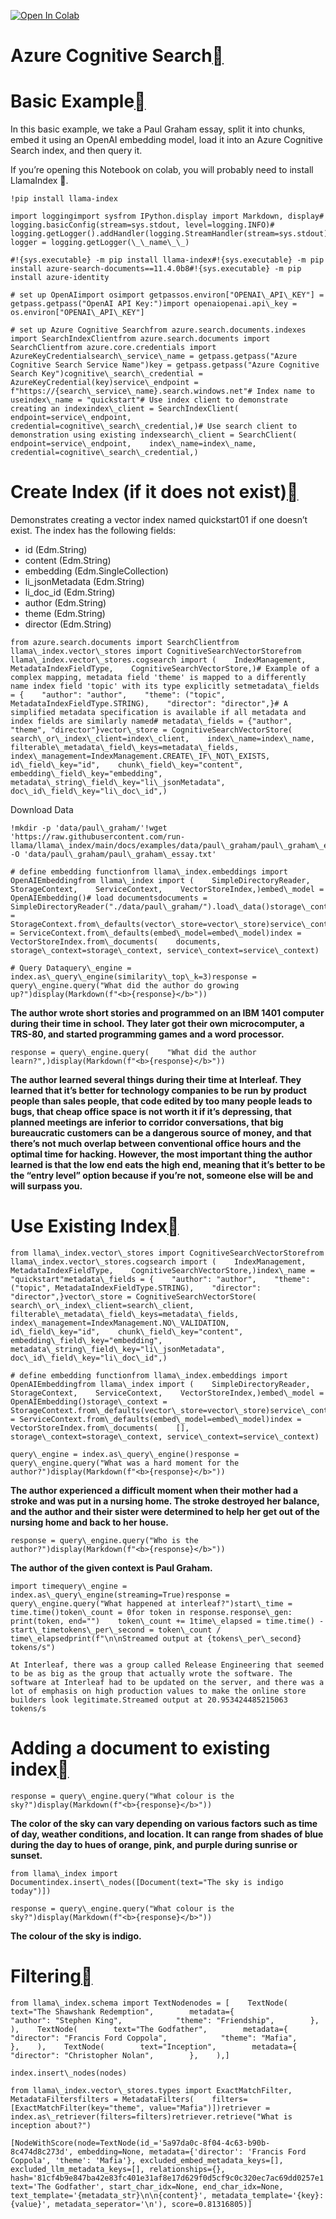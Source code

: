 [![Open In Colab](https://colab.research.google.com/assets/colab-badge.svg)](https://colab.research.google.com/github/run-llama/llama_index/blob/main/docs/examples/vector_stores/CognitiveSearchIndexDemo.ipynb)

Azure Cognitive Search[](#azure-cognitive-search "Permalink to this heading")
==============================================================================

Basic Example[](#basic-example "Permalink to this heading")
============================================================

In this basic example, we take a Paul Graham essay, split it into chunks, embed it using an OpenAI embedding model, load it into an Azure Cognitive Search index, and then query it.

If you’re opening this Notebook on colab, you will probably need to install LlamaIndex 🦙.


```
!pip install llama-index
```

```
import loggingimport sysfrom IPython.display import Markdown, display# logging.basicConfig(stream=sys.stdout, level=logging.INFO)# logging.getLogger().addHandler(logging.StreamHandler(stream=sys.stdout))# logger = logging.getLogger(\_\_name\_\_)
```

```
#!{sys.executable} -m pip install llama-index#!{sys.executable} -m pip install azure-search-documents==11.4.0b8#!{sys.executable} -m pip install azure-identity
```

```
# set up OpenAIimport osimport getpassos.environ["OPENAI\_API\_KEY"] = getpass.getpass("OpenAI API Key:")import openaiopenai.api\_key = os.environ["OPENAI\_API\_KEY"]
```

```
# set up Azure Cognitive Searchfrom azure.search.documents.indexes import SearchIndexClientfrom azure.search.documents import SearchClientfrom azure.core.credentials import AzureKeyCredentialsearch\_service\_name = getpass.getpass("Azure Cognitive Search Service Name")key = getpass.getpass("Azure Cognitive Search Key")cognitive\_search\_credential = AzureKeyCredential(key)service\_endpoint = f"https://{search\_service\_name}.search.windows.net"# Index name to useindex\_name = "quickstart"# Use index client to demonstrate creating an indexindex\_client = SearchIndexClient(    endpoint=service\_endpoint,    credential=cognitive\_search\_credential,)# Use search client to demonstration using existing indexsearch\_client = SearchClient(    endpoint=service\_endpoint,    index\_name=index\_name,    credential=cognitive\_search\_credential,)
```
Create Index (if it does not exist)[](#create-index-if-it-does-not-exist "Permalink to this heading")
======================================================================================================

Demonstrates creating a vector index named quickstart01 if one doesn’t exist. The index has the following fields:

* id (Edm.String)
* content (Edm.String)
* embedding (Edm.SingleCollection)
* li\_jsonMetadata (Edm.String)
* li\_doc\_id (Edm.String)
* author (Edm.String)
* theme (Edm.String)
* director (Edm.String)


```
from azure.search.documents import SearchClientfrom llama\_index.vector\_stores import CognitiveSearchVectorStorefrom llama\_index.vector\_stores.cogsearch import (    IndexManagement,    MetadataIndexFieldType,    CognitiveSearchVectorStore,)# Example of a complex mapping, metadata field 'theme' is mapped to a differently name index field 'topic' with its type explicitly setmetadata\_fields = {    "author": "author",    "theme": ("topic", MetadataIndexFieldType.STRING),    "director": "director",}# A simplified metadata specification is available if all metadata and index fields are similarly named# metadata\_fields = {"author", "theme", "director"}vector\_store = CognitiveSearchVectorStore(    search\_or\_index\_client=index\_client,    index\_name=index\_name,    filterable\_metadata\_field\_keys=metadata\_fields,    index\_management=IndexManagement.CREATE\_IF\_NOT\_EXISTS,    id\_field\_key="id",    chunk\_field\_key="content",    embedding\_field\_key="embedding",    metadata\_string\_field\_key="li\_jsonMetadata",    doc\_id\_field\_key="li\_doc\_id",)
```
Download Data


```
!mkdir -p 'data/paul\_graham/'!wget 'https://raw.githubusercontent.com/run-llama/llama\_index/main/docs/examples/data/paul\_graham/paul\_graham\_essay.txt' -O 'data/paul\_graham/paul\_graham\_essay.txt'
```

```
# define embedding functionfrom llama\_index.embeddings import OpenAIEmbeddingfrom llama\_index import (    SimpleDirectoryReader,    StorageContext,    ServiceContext,    VectorStoreIndex,)embed\_model = OpenAIEmbedding()# load documentsdocuments = SimpleDirectoryReader("./data/paul\_graham/").load\_data()storage\_context = StorageContext.from\_defaults(vector\_store=vector\_store)service\_context = ServiceContext.from\_defaults(embed\_model=embed\_model)index = VectorStoreIndex.from\_documents(    documents, storage\_context=storage\_context, service\_context=service\_context)
```

```
# Query Dataquery\_engine = index.as\_query\_engine(similarity\_top\_k=3)response = query\_engine.query("What did the author do growing up?")display(Markdown(f"<b>{response}</b>"))
```
**The author wrote short stories and programmed on an IBM 1401 computer during their time in school. They later got their own microcomputer, a TRS-80, and started programming games and a word processor.**


```
response = query\_engine.query(    "What did the author learn?",)display(Markdown(f"<b>{response}</b>"))
```
**The author learned several things during their time at Interleaf. They learned that it’s better for technology companies to be run by product people than sales people, that code edited by too many people leads to bugs, that cheap office space is not worth it if it’s depressing, that planned meetings are inferior to corridor conversations, that big bureaucratic customers can be a dangerous source of money, and that there’s not much overlap between conventional office hours and the optimal time for hacking. However, the most important thing the author learned is that the low end eats the high end, meaning that it’s better to be the “entry level” option because if you’re not, someone else will be and will surpass you.**

Use Existing Index[](#use-existing-index "Permalink to this heading")
======================================================================


```
from llama\_index.vector\_stores import CognitiveSearchVectorStorefrom llama\_index.vector\_stores.cogsearch import (    IndexManagement,    MetadataIndexFieldType,    CognitiveSearchVectorStore,)index\_name = "quickstart"metadata\_fields = {    "author": "author",    "theme": ("topic", MetadataIndexFieldType.STRING),    "director": "director",}vector\_store = CognitiveSearchVectorStore(    search\_or\_index\_client=search\_client,    filterable\_metadata\_field\_keys=metadata\_fields,    index\_management=IndexManagement.NO\_VALIDATION,    id\_field\_key="id",    chunk\_field\_key="content",    embedding\_field\_key="embedding",    metadata\_string\_field\_key="li\_jsonMetadata",    doc\_id\_field\_key="li\_doc\_id",)
```

```
# define embedding functionfrom llama\_index.embeddings import OpenAIEmbeddingfrom llama\_index import (    SimpleDirectoryReader,    StorageContext,    ServiceContext,    VectorStoreIndex,)embed\_model = OpenAIEmbedding()storage\_context = StorageContext.from\_defaults(vector\_store=vector\_store)service\_context = ServiceContext.from\_defaults(embed\_model=embed\_model)index = VectorStoreIndex.from\_documents(    [], storage\_context=storage\_context, service\_context=service\_context)
```

```
query\_engine = index.as\_query\_engine()response = query\_engine.query("What was a hard moment for the author?")display(Markdown(f"<b>{response}</b>"))
```
**The author experienced a difficult moment when their mother had a stroke and was put in a nursing home. The stroke destroyed her balance, and the author and their sister were determined to help her get out of the nursing home and back to her house.**


```
response = query\_engine.query("Who is the author?")display(Markdown(f"<b>{response}</b>"))
```
**The author of the given context is Paul Graham.**


```
import timequery\_engine = index.as\_query\_engine(streaming=True)response = query\_engine.query("What happened at interleaf?")start\_time = time.time()token\_count = 0for token in response.response\_gen:    print(token, end="")    token\_count += 1time\_elapsed = time.time() - start\_timetokens\_per\_second = token\_count / time\_elapsedprint(f"\n\nStreamed output at {tokens\_per\_second} tokens/s")
```

```
At Interleaf, there was a group called Release Engineering that seemed to be as big as the group that actually wrote the software. The software at Interleaf had to be updated on the server, and there was a lot of emphasis on high production values to make the online store builders look legitimate.Streamed output at 20.953424485215063 tokens/s
```
Adding a document to existing index[](#adding-a-document-to-existing-index "Permalink to this heading")
========================================================================================================


```
response = query\_engine.query("What colour is the sky?")display(Markdown(f"<b>{response}</b>"))
```
**The color of the sky can vary depending on various factors such as time of day, weather conditions, and location. It can range from shades of blue during the day to hues of orange, pink, and purple during sunrise or sunset.**


```
from llama\_index import Documentindex.insert\_nodes([Document(text="The sky is indigo today")])
```

```
response = query\_engine.query("What colour is the sky?")display(Markdown(f"<b>{response}</b>"))
```
**The colour of the sky is indigo.**

Filtering[](#filtering "Permalink to this heading")
====================================================


```
from llama\_index.schema import TextNodenodes = [    TextNode(        text="The Shawshank Redemption",        metadata={            "author": "Stephen King",            "theme": "Friendship",        },    ),    TextNode(        text="The Godfather",        metadata={            "director": "Francis Ford Coppola",            "theme": "Mafia",        },    ),    TextNode(        text="Inception",        metadata={            "director": "Christopher Nolan",        },    ),]
```

```
index.insert\_nodes(nodes)
```

```
from llama\_index.vector\_stores.types import ExactMatchFilter, MetadataFiltersfilters = MetadataFilters(    filters=[ExactMatchFilter(key="theme", value="Mafia")])retriever = index.as\_retriever(filters=filters)retriever.retrieve("What is inception about?")
```

```
[NodeWithScore(node=TextNode(id_='5a97da0c-8f04-4c63-b90b-8c474d8c273d', embedding=None, metadata={'director': 'Francis Ford Coppola', 'theme': 'Mafia'}, excluded_embed_metadata_keys=[], excluded_llm_metadata_keys=[], relationships={}, hash='81cf4b9e847ba42e83fc401e31af8e17d629f0d5cf9c0c320ec7ac69dd0257e1', text='The Godfather', start_char_idx=None, end_char_idx=None, text_template='{metadata_str}\n\n{content}', metadata_template='{key}: {value}', metadata_seperator='\n'), score=0.81316805)]
```
